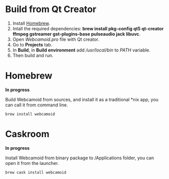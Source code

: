Build from Qt Creator
=====================

1. Install [Homebrew](https://brew.sh/).
2. Intall the required dependencies: **brew install pkg-config qt5 qt-creator ffmpeg gstreamer gst-plugins-base pulseaudio jack libuvc**.
3. Open *Webcamoid.pro* file with Qt creator.
4. Go to **Projects** tab. 
5. In **Build**, in **Build environment** add */usr/local/bin* to *PATH* variable.
6. Then build and run.

Homebrew
========

**In progress**

Build Webcamoid from sources, and install it as a traditional *nix app, you can call it from command line.

    brew install webcamoid

Caskroom
========

**In progress**

Install Webcamoid from binary package to /Applications folder, you can open it from the launcher.

    brew cask install webcamoid
